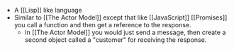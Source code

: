- A [[Lisp]] like language
- Similar to [[The Actor Model]] except that like [[JavaScript]] [[Promises]] you call a function and then get a reference to the response.
    - In [[The Actor Model]] you would just send a message, then create a second object called a "customer" for receiving the response.

